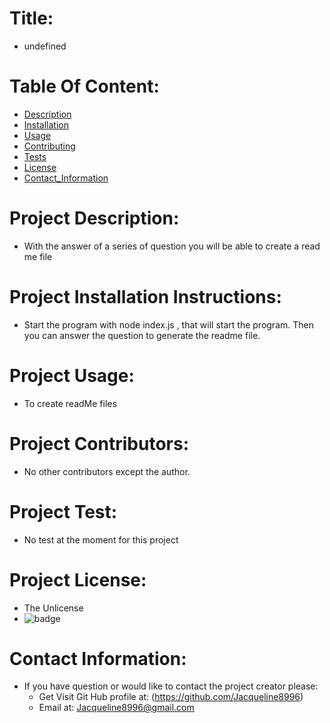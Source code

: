 
# Title:
*    undefined

# Table Of Content:
* [Description](#Project_Description:)
* [Installation](#Project_Installation_Instructions:)
* [Usage](#Project_Usage:)
* [Contributing](#Project_Contributors:)
* [Tests](#Project_Test:)
* [License](#Project_license:)
* [Contact_Information](#Contact_Information:)

# Project Description:
* With the answer of a series of question you will be able to create a read me file

# Project Installation Instructions: 
* Start the program with node index.js , that will start the program. Then you can answer the question to generate the readme file.

# Project Usage:
* To create readMe files 

# Project Contributors:
* No other contributors except the author.

# Project Test:
* No test at the moment for this project

# Project License:
* The Unlicense
* ![badge](https://img.shields.io/static/v1?label=Project_License&message=The_Unlicense&color=teal)

# Contact Information:
* If you have question or would like to contact the project creator please:
    * Get Visit Git Hub profile at: (https://github.com/Jacqueline8996)
    * Email at: Jacqueline8996@gmail.com

        